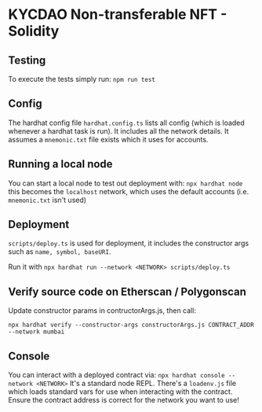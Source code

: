 # KYCDAO Non-transferable NFT - Solidity

## Testing
To execute the tests simply run: 
`npm run test`

## Config
The hardhat config file `hardhat.config.ts` lists all config (which is loaded whenever a hardhat task is run). It includes all the network details. It assumes a `mnemonic.txt` file exists which it uses for accounts.

## Running a local node
You can start a local node to test out deployment with: `npx hardhat node` this becomes the `localhost` network, which uses the default accounts (i.e. `mnemonic.txt` isn't used)

## Deployment
`scripts/deploy.ts` is used for deployment, it includes the constructor args such as `name, symbol, baseURI`.

Run it with `npx hardhat run --network <NETWORK> scripts/deploy.ts`

## Verify source code on Etherscan / Polygonscan
Update constructor params in contructorArgs.js, then call:

`npx hardhat verify --constructor-args constructorArgs.js CONTRACT_ADDR --network mumbai`

## Console
You can interact with a deployed contract via: `npx hardhat console --network <NETWORK>`
It's a standard node REPL. There's a `loadenv.js` file which loads standard vars for use when interacting with the contract. Ensure the contract address is correct for the network you want to use!